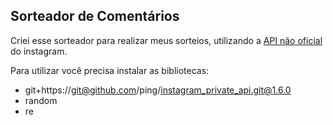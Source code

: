 ## Sorteador de Comentários
Criei esse sorteador para realizar meus sorteios, utilizando a [API não oficial](https://github.com/ping/instagram_private_api) do instagram.

Para utilizar você precisa instalar as bibliotecas:

- git+https://git@github.com/ping/instagram_private_api.git@1.6.0
- random
- re


